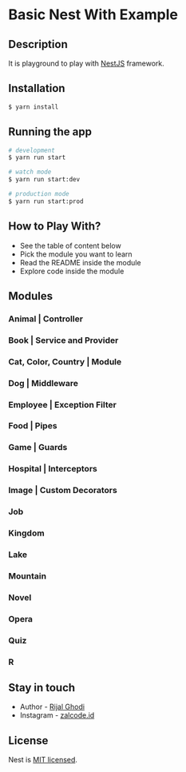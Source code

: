 # Basic Nest With Example

## Description

It is playground to play with [NestJS](https://github.com/nestjs/nest) framework.

## Installation

```bash
$ yarn install
```

## Running the app

```bash
# development
$ yarn run start

# watch mode
$ yarn run start:dev

# production mode
$ yarn run start:prod
```

## How to Play With?

- See the table of content below
- Pick the module you want to learn
- Read the README inside the module
- Explore code inside the module

## Modules

### Animal | Controller

### Book | Service and Provider

### Cat, Color, Country | Module

### Dog | Middleware

### Employee | Exception Filter

### Food | Pipes

### Game | Guards

### Hospital | Interceptors

### Image | Custom Decorators

### Job

### Kingdom

### Lake

### Mountain

### Novel

### Opera

### Quiz

### R

## Stay in touch

- Author - [Rijal Ghodi](https://zalcode.my.id)
- Instagram - [zalcode.id](https://www.instagram.com/zalcode.id/)

## License

Nest is [MIT licensed](LICENSE).
